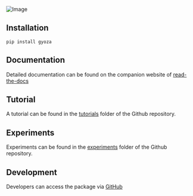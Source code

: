 ![Image](https://github.com/TimHenry1995/gyoza/blob/develop/docs/images/logo.png?raw=true)
## Installation
```
pip install gyoza
```

## Documentation
Detailed documentation can be found on the companion website of [read-the-docs](https://gyoza.readthedocs.io/en/latest/)

## Tutorial
A tutorial can be found in the [tutorials](https://github.com/TimHenry1995/gyoza/tree/main/tutorials) folder of the Github repository.

## Experiments
Experiments can be found in the [experiments](https://github.com/TimHenry1995/gyoza/tree/main/experiments) folder of the Github repository.

## Development
Developers can access the package via [GitHub](https://github.com/TimHenry1995/gyoza)

